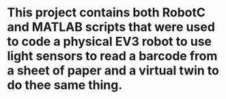 # This project contains both RobotC and MATLAB scripts that were used to code a physical EV3 robot to use light sensors to read a barcode from a sheet of paper and a virtual twin to do thee same thing.
